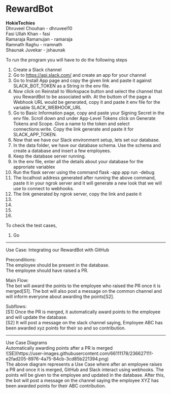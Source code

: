 # RewardBot

**HokieTechies** <br/>
Dhruveel Chouhan - dhruveel10 <br/>
Fasi Ullah Khan - fasi <br/>
Ramaraja Ramanujan - ramaraja <br/>
Ramnath Raghu - rramnath <br/>
Shaunak Juvekar - jshaunak <br/>

To run the program you will have to do the following steps <br/>
1. Create a Slack channel
2. Go to https://api.slack.com/ and create an app for your channel
3. Go to Install App page and copy the given link and paste it against SLACK_BOT_TOKEN as a String in the env file.
4. Now click on Reinstall to Workspace button and select the channel that you RewardBot to be associated with. At the buttom of the page a Webhook URL would be generated, copy it and paste it env file for the variable SLACK_WEBHOOK_URL
5. Go to Basic Information page, copy and paste your Signing Secret in the env file. Scroll down and under App-Level Tokens click on Generate Tokens and Scope. Give a name to the token and select connections:write. Copy the link generate and paste it for SLACK_APP_TOKEN.
6. Now that we have our Slack environment setup, lets set our database.
7. In the data folder, we have our database schema. Use the schema and create a database and insert a few employees.
8. Keep the database server running.
9. In the env file, enter all the details about your database for the approriate variablex
10. Run the flask server using the command flask -app app run -debug
11. The localhost address generated after running the above command, paste it in your ngrok server and it will generate a new look that we will use to connect to webhooks.
12. The link generated by ngrok server, copy the link and paste it  
13. 
14.
15.
16.



To check the test cases,
1. Go

<hr>
Use Case: Integrating our RewardBot with GitHub

Preconditions:<br/>
The employee should be present in the database.<br/>
The employee should have raised a PR.<br/>

Main Flow:<br/>
The bot will award the points to the employee who raised the PR once it is merged[S1]. The bot will also post a message on the common channel and will inform everyone about awarding the points[S2]. <br/>

Subflows:<br/>
[S1] Once the PR is merged, it automatically award points to the employee and will update the database.<br/>
[S2] It will post a message on the slack channel saying, Employee ABC has been awarded xyz points for their so and so contribution. <br/>

<hr>
Use Case Diagrams <br/>
Automatically awarding points after a PR is merged <br/>
 ![SE](https://user-images.githubusercontent.com/66111178/236627111-e2fad205-8976-4a75-84cb-3cd85b221394.png)
 <br/>
The above diagram represents a Use Case where after an employee raises a PR and once it is merged, GitHub and Slack interact using webhooks. The points will be given to the employee and updated in the database. After this, the bot will post a message on the channel saying the employee XYZ has been awarded points for their ABC contribution.


